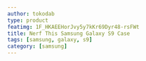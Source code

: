 ```yaml
---
author: tokodab
type: product
featimg: 1F_HKAEEHorJvy5y7kKr69Dyr48-rsFWt
title: Nerf This Samsung Galaxy S9 Case
tags: [samsung, galaxy, s9]
category: [samsung]
---
```

